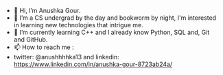 - 👋 Hi, I’m Anushka Gour.
- 👀 I’m a CS undergrad by the day and bookworm by night, I'm interested in learning new technologies that intrigue me.
- 🌱 I’m currently learning C++ and I already know Python, SQL and, Git and GitHub.
- 📫 How to reach me : 
- twitter: @anushhhhka13 and linkedin: https://www.linkedin.com/in/anushka-gour-8723ab24a/
<!---
anushka1853/anushka1853 is a ✨ special ✨ repository because its `README.md` (this file) appears on your GitHub profile.
You can click the Preview link to take a look at your changes.
--->
